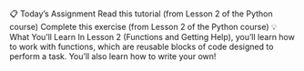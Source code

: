 📋 Today’s Assignment
Read this tutorial (from Lesson 2 of the Python course)
Complete this exercise (from Lesson 2 of the Python course)
💡 What You’ll Learn
In Lesson 2 (Functions and Getting Help), you’ll learn how to work with functions, which are reusable blocks of code designed to perform a task. You’ll also learn how to write your own!